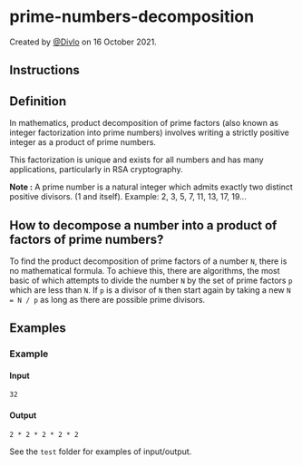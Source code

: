 # prime-numbers-decomposition

Created by [@Divlo](https://github.com/Divlo) on 16 October 2021.

## Instructions

## Definition

In mathematics, product decomposition of prime factors (also known as integer factorization into prime numbers) involves writing a strictly positive integer as a product of prime numbers.

This factorization is unique and exists for all numbers and has many applications, particularly in RSA cryptography.

**Note :** A prime number is a natural integer which admits exactly two distinct positive divisors. (1 and itself). Example: 2, 3, 5, 7, 11, 13, 17, 19...

## How to decompose a number into a product of factors of prime numbers?

To find the product decomposition of prime factors of a number `N`, there is no mathematical formula. To achieve this, there are algorithms, the most basic of which attempts to divide the number `N` by the set of prime factors `p` which are less than `N`.
If `p` is a divisor of `N` then start again by taking a new `N = N / p` as long as there are possible prime divisors.

## Examples

### Example

#### Input

```txt
32
```

#### Output

```txt
2 * 2 * 2 * 2 * 2
```

See the `test` folder for examples of input/output.

